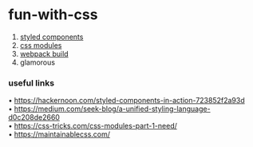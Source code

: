 # fun-with-css

1. [styled components](styled-components/README.md)
2. [css modules](css-modules/README.md)
3. [webpack build](webpack-build/README.md)
4. glamorous

### useful links
• https://hackernoon.com/styled-components-in-action-723852f2a93d<br />
• https://medium.com/seek-blog/a-unified-styling-language-d0c208de2660<br />
• https://css-tricks.com/css-modules-part-1-need/<br />
• https://maintainablecss.com/<br />